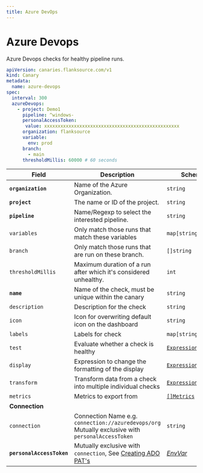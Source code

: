 ```yaml
---
title: Azure DevOps
---
```


# <Icon name="azure-devops"/> Azure Devops

<Standard/>

Azure Devops checks for healthy pipeline runs.

```yaml
apiVersion: canaries.flanksource.com/v1
kind: Canary
metadata:
  name: azure-devops
spec:
  interval: 300
  azureDevops:
    - project: Demo1
      pipeline: ^windows-
      personalAccessToken:
       value: xxxxxxxxxxxxxxxxxxxxxxxxxxxxxxxxxxxxxxxxxxxxxxxxxx
      organization: flanksource
      variable:
        env: prod
      branch:
        - main
      thresholdMillis: 60000 # 60 seconds
```

| Field                     | Description                                                  | Scheme                                            | Required |
| ------------------------- | ------------------------------------------------------------ | ------------------------------------------------- | -------- |
| **`organization`**        | Name of the Azure Organization.                              | `string`                                          | true     |
| **`project`**             | The name or ID of the project.                               | `string`                                          | true     |
| **`pipeline`**            | Name/Regexp to select the interested pipeline.               | `string`                                          | true     |
| `variables`               | Only match those runs that match these variables             | `map[string]string`                               |          |
| `branch`                  | Only match those runs that are run on these branch.          | `[]string`                                        |          |
| `thresholdMillis`         | Maximum duration of a run after which it's considered unhealthy. | `int`                                             |          |
| **`name`**    | Name of the check, must be unique within the canary         | `string`                                     | Yes      |
| `description` | Description for the check                                   | `string`                                     |          |
| `icon`        | Icon for overwriting default icon on the dashboard          | `string`                                     |          |
| `labels`      | Labels for check                                            | `map[string]string`                          |          |
| `test`        | Evaluate whether a check is healthy                         | [`Expression`](/concepts/health-evaluation)  |          |
| `display`     | Expression to change the formatting of the display          | [`Expression`](/concepts/display-formatting) |          |
| `transform`   | Transform data from a check into multiple individual checks | [`Expression`](/concepts/transforms)          |          |
| `metrics`     | Metrics to export from                                      | [`[]Metrics`](/concepts/metrics-exporter)    |          |
| **Connection**            |                                                              |                                                   |          |
| `connection`              | Connection Name e.g. `connection://azuredevops/org` <br/>Mutually exclusive with `personalAccessToken` <br/><Commercial/> | `string`                                          |          |
| **`personalAccessToken`** | Mutually exclusive with `connection`, See [Creating ADO PAT's](https://learn.microsoft.com/en-us/azure/devops/organizations/accounts/use-personal-access-tokens-to-authenticate?view=azure-devops&tabs=Windows) | [*EnvVar*](../../concepts/authentication/#envvar) | true     |
